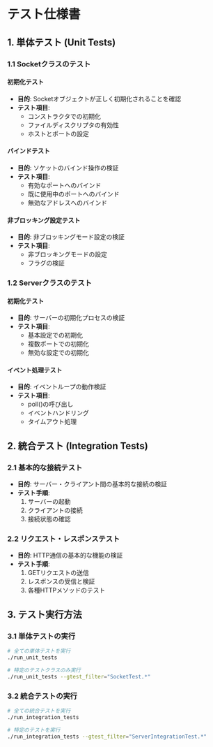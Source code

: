 # テスト仕様書

## 1. 単体テスト (Unit Tests)

### 1.1 Socketクラスのテスト

#### 初期化テスト
- **目的**: Socketオブジェクトが正しく初期化されることを確認
- **テスト項目**:
  - コンストラクタでの初期化
  - ファイルディスクリプタの有効性
  - ホストとポートの設定

#### バインドテスト
- **目的**: ソケットのバインド操作の検証
- **テスト項目**:
  - 有効なポートへのバインド
  - 既に使用中のポートへのバインド
  - 無効なアドレスへのバインド

#### 非ブロッキング設定テスト
- **目的**: 非ブロッキングモード設定の検証
- **テスト項目**:
  - 非ブロッキングモードの設定
  - フラグの検証

### 1.2 Serverクラスのテスト

#### 初期化テスト
- **目的**: サーバーの初期化プロセスの検証
- **テスト項目**:
  - 基本設定での初期化
  - 複数ポートでの初期化
  - 無効な設定での初期化

#### イベント処理テスト
- **目的**: イベントループの動作検証
- **テスト項目**:
  - poll()の呼び出し
  - イベントハンドリング
  - タイムアウト処理

## 2. 統合テスト (Integration Tests)

### 2.1 基本的な接続テスト
- **目的**: サーバー・クライアント間の基本的な接続の検証
- **テスト手順**:
  1. サーバーの起動
  2. クライアントの接続
  3. 接続状態の確認

### 2.2 リクエスト・レスポンステスト
- **目的**: HTTP通信の基本的な機能の検証
- **テスト手順**:
  1. GETリクエストの送信
  2. レスポンスの受信と検証
  3. 各種HTTPメソッドのテスト

## 3. テスト実行方法

### 3.1 単体テストの実行
```bash
# 全ての単体テストを実行
./run_unit_tests

# 特定のテストクラスのみ実行
./run_unit_tests --gtest_filter="SocketTest.*"
```

### 3.2 統合テストの実行
```bash
# 全ての統合テストを実行
./run_integration_tests

# 特定のテストを実行
./run_integration_tests --gtest_filter="ServerIntegrationTest.*"
```